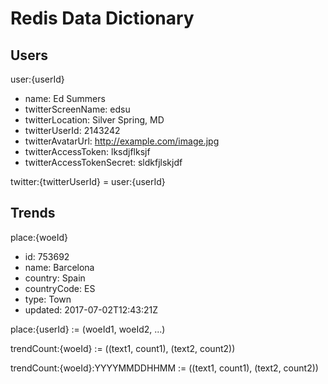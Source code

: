 # Redis Data Dictionary

## Users

user:{userId}

  - name: Ed Summers
  - twitterScreenName: edsu
  - twitterLocation: Silver Spring, MD
  - twitterUserId: 2143242
  - twitterAvatarUrl: http://example.com/image.jpg
  - twitterAccessToken: lksdjflksjf
  - twitterAccessTokenSecret: sldkfjlskjdf

twitter:{twitterUserId} = user:{userId}

## Trends

place:{woeId}

- id: 753692
- name: Barcelona
- country: Spain
- countryCode: ES
- type: Town
- updated: 2017-07-02T12:43:21Z

place:{userId} := (woeId1, woeId2, ...)

trendCount:{woeId} := ((text1, count1), (text2, count2))

trendCount:{woeId}:YYYYMMDDHHMM := ((text1, count1), (text2, count2))
